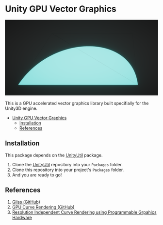 # Unity GPU Vector Graphics

![Simple Bezier Curve](./Pictures~/simple_bezier_curve.png)

This is a GPU accelerated vector graphics library built specifially for the Unity3D engine.

- [Unity GPU Vector Graphics](#unity-gpu-vector-graphics)
  - [Installation](#installation)
  - [References](#references)

## Installation

This package depends on the [UnityUtil](https://github.com/voxell-tech/UnityUtil) package.

1. Clone the [UnityUtil](https://github.com/voxell-tech/UnityUtil) repository into your `Packages` folder.
2. Clone this repository into your project's `Packages` folder.
3. And you are ready to go!

## References

1. [Gliss (GitHub)](https://github.com/mdk/gliss)
2. [GPU Curve Rendering (GitHub)](https://github.com/azer89/GPU_Curve_Rendering)
3. [Resolution Independent Curve Rendering using Programmable Grpahics Hardware](https://www.microsoft.com/en-us/research/wp-content/uploads/2005/01/p1000-loop.pdf)